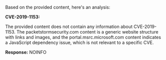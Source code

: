 Based on the provided content, here's an analysis:

**CVE-2019-1153:**

The provided content does not contain any information about CVE-2019-1153. The packetstormsecurity.com content is a generic website structure with links and images, and the portal.msrc.microsoft.com content indicates a JavaScript dependency issue, which is not relevant to a specific CVE.

**Response:** NOINFO